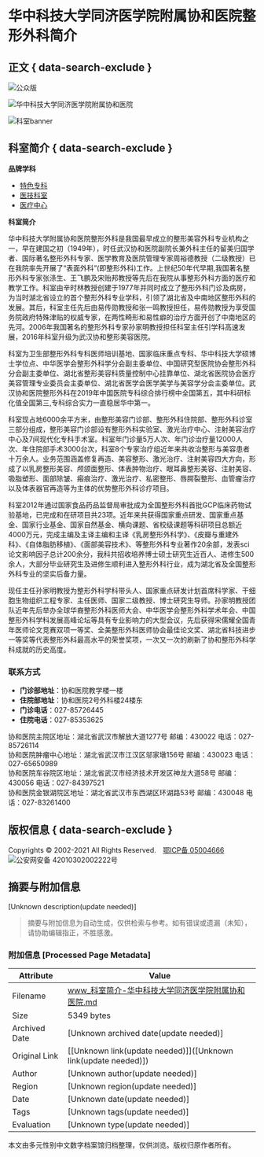 # 华中科技大学同济医学院附属协和医院整形外科简介

## 正文 { data-search-exclude }


![公众版](../../../images/logo.png)

![华中科技大学同济医学院附属协和医院](../../../images/logom1.png)

![科室banner](../../../ksbanner/zhengxingbanner.jpg)

## 科室简介 { data-search-exclude }

**品牌学科**

- [特色专科](../../tszk.htm)
- [医技科室](../../yjks.htm)
- [医疗中心](../../ylzx.htm)

**科室简介**

华中科技大学附属协和医院整形外科是我国最早成立的整形美容外科专业机构之一，早在建国之初（1949年），时任武汉协和医院副院长兼外科主任的留美归国学者、国际著名整形外科专家、医学教育及医院管理专家周裕德教授（二级教授）已在我院率先开展了“表面外科”(即整形外科)工作。上世纪50年代早期,我国著名整形外科专家张涤生、王飞鹏及宋贻邦教授等先后在我院从事整形外科方面的医疗和教学工作。科室由辛时林教授创建于1977年并同时成立了整形外科门诊及病房，为当时湖北省设立的首个整形外科专业学科，引领了湖北省及中南地区整形外科的发展。其后，科室主任先后由易传勋教授和张一鸣教授担任，易传勋教授为享受国务院政府特殊津贴的权威专家，在两性畸形和易性癖的治疗方面开创了中南地区的先河。2006年我国著名的整形外科专家孙家明教授担任科室主任引学科高速发展，2016年科室升级为武汉协和整形美容医院。

科室为卫生部整形外科专科医师培训基地、国家临床重点专科、华中科技大学硕博士学位点、中华医学会整形外科学分会副主委单位、中国研究型医院协会整形外科分会副主委单位、湖北省整形美容科质量控制中心挂靠单位、湖北省医院协会医疗美容管理专业委员会主委单位、湖北省医学会医学美学与美容学分会主委单位。武汉协和医院整形外科在2019年中国医院专科综合排行榜中全国第五，其中科研标化值全国第三,专科综合实力一直稳居华中第一。

科室现占地6000余平方米，由整形美容门诊部、整形外科住院部、整形外科诊室三部分组成，整形美容门诊部设有整形外科实验室、激光治疗中心、注射美容治疗中心及7间现代化专科手术室。科室年门诊量5万人次、年门诊治疗量12000人次、年住院部手术3000台次，科室8个专家治疗组近年来共收治整形与美容患者十万余人。业务范围涵盖修复再造、美容整形、激光治疗、注射美容四大方向，形成了以乳房整形美容、颅颌面整形、体表肿物治疗、眼耳鼻整形美容、注射美容、吸脂塑形、面部除皱、瘢痕治疗、激光治疗、私密整形、唇腭裂整形、血管瘤治疗以及体表器官再造等为主体的优势整形外科诊疗项目。

科室2012年通过国家食品药品监督局审批成为全国整形外科首批GCP临床药物试验基地，已完成和在研项目共23项。近年来共获得国家重点研发、国家重点基金、国家行业基金、国家自然基金、横向课题、省校级课题等科研项目总额近4000万元，完成主编及主译主编和主译《乳房整形外科学》、《皮瓣与重建外科》、《自体脂肪移植》、《面部美容技术》、等整形外科专业著作20余部，发表sci论文影响因子总计200余分，我科共招收培养博士硕士研究生近百人、进修生500余人，大部分毕业研究生及进修生顺利进入整形外科行业，成为湖北省及全国整形外科专业的坚实后备力量。

现任主任孙家明教授为整形外科学科带头人、国家重点研发计划首席科学家、干细胞生物组织工程专家、主任医师、国家二级教授、博士研究生导师。孙家明教授团队近年先后举办全球华裔整形外科医师大会、中华医学会整形外科学术年会、中国整形外科学科发展高峰论坛等具有专业影响力的大型会议，先后获得宋儒耀全国青年医师论文竞赛双项一等奖、全美整形外科医师协会最佳论文奖、湖北省科技进步一等奖等代表整形外科最高水平的荣誉奖项，一次又一次的刷新了协和整形外科学科成就的历史高度。

### 联系方式

- **门诊部地址**：协和医院教学楼一楼
- **住院部地址**：协和医院2号外科楼24楼东
- **门诊电话**：027-85726445
- **住院电话**：027-85353625

协和医院主院区地址：湖北省武汉市解放大道1277号 邮编：430022 电话：027-85726114  
协和医院肿瘤中心地址：湖北省武汉市江汉区邬家墩156号 邮编：430023 电话：027-65650989  
协和医院车谷院区地址：湖北省武汉市经济技术开发区神龙大道58号 邮编：430056 电话：027-84397521  
协和医院金银湖院区地址：湖北省武汉市东西湖区环湖路53号 邮编：430048 电话：027-83261400  

## 版权信息 { data-search-exclude }
Copyrights © 2002-2021 All Rights Reserved. [鄂ICP备 05004666](https://beian.miit.gov.cn/)  
![公安网安备 42010302002222号](http://www.beian.gov.cn/portal/registerSystemInfo?recordcode=42010302002222)
<!-- tcd_original_link https://www.whuh.com/ppxk/tszk/zxwk/ksjj.htm -->


## 摘要与附加信息

<!-- tcd_abstract -->
[Unknown description(update needed)]
<!-- tcd_abstract_end -->

> 摘要与附加信息为自动生成，仅供检索与参考。如有错误或遗漏（未知），请协助编辑指正，不胜感激。

### 附加信息 [Processed Page Metadata]

| Attribute       | Value                                  |
|-----------------|----------------------------------------|
| Filename        | www_科室简介-华中科技大学同济医学院附属协和医院.md                             |
| Size            | 5349 bytes                           |
| Archived Date   | [Unknown archived date(update needed)]                             |
| Original Link   | [[Unknown link(update needed)]]([Unknown link(update needed)])                       |
| Author          | [Unknown author(update needed)]                               |
| Region          | [Unknown region(update needed)]                               |
| Date            | [Unknown date(update needed)]                                 |
| Tags            | [Unknown tags(update needed)]                                 |
| Evaluation            | [Unknown type(update needed)]                                 |
<!-- tcd_table_end -->

本文由多元性别中文数字档案馆归档整理，仅供浏览。版权归原作者所有。
